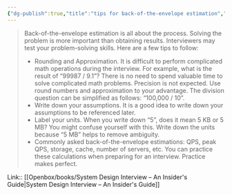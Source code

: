 ```yaml
---
{"dg-publish":true,"title":"tips for back-of-the-envelope estimation","tags":["quotes"],"date":"2024-01-09T16:44:28+03:00","modified_at":"2024-02-27T11:10:31+03:00","aliases":"tips for back-of-the-envelope estimation","dg-path":"/quotes/202401091644.md","permalink":"/quotes/202401091644/","dgPassFrontmatter":true}
---
```



> Back-of-the-envelope estimation is all about the process. Solving the problem is more important than obtaining results. Interviewers may test your problem-solving skills. Here are a few tips to follow:
> - Rounding and Approximation. It is difficult to perform complicated math operations during the interview. For example, what is the result of “99987 / 9.1”? There is no need to spend valuable time to solve complicated math problems. Precision is not expected. Use round numbers and approximation to your advantage. The division question can be simplified as follows: “100,000 / 10”.
> - Write down your assumptions. It is a good idea to write down your assumptions to be referenced later.
> - Label your units. When you write down “5”, does it mean 5 KB or 5 MB? You might confuse yourself with this. Write down the units because “5 MB” helps to remove ambiguity.
> - Commonly asked back-of-the-envelope estimations: QPS, peak QPS, storage, cache, number of servers, etc. You can practice these calculations when preparing for an interview. Practice makes perfect.

Link:: [[Openbox/books/System Design Interview – An Insider's Guide\|System Design Interview – An Insider's Guide]]

